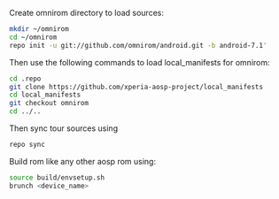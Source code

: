 Create omnirom directory to load sources:
```bash
mkdir ~/omnirom
cd ~/omnirom
repo init -u git://github.com/omnirom/android.git -b android-7.1'
```

Then use the following commands to load local_manifests for omnirom:

```bash
cd .repo
git clone https://github.com/xperia-aosp-project/local_manifests
cd local_manifests
git checkout omnirom
cd ../..
```

Then sync tour sources using

```bash
repo sync
```

Build rom like any other aosp rom using:

```bash
source build/envsetup.sh
brunch <device_name>
```